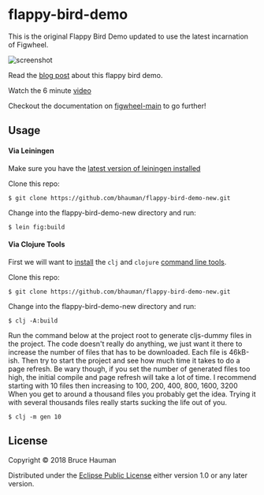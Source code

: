 # flappy-bird-demo

This is the original Flappy Bird Demo updated to use the latest
incarnation of Figwheel.

![screenshot](https://user-images.githubusercontent.com/2624/42334602-b4e0cc1a-804b-11e8-9d44-4b38ee4697f6.png)

Read the [blog post][flappy-bird-blog-post] about this flappy bird demo.

Watch the 6 minute [video][figwheel-demo-video]

Checkout the documentation on [figwheel-main][figwheel-main] to go further!

## Usage

#### Via Leiningen

Make sure you have the [latest version of leiningen installed][install-lein]

Clone this repo:

```shell
$ git clone https://github.com/bhauman/flappy-bird-demo-new.git
```

Change into the flappy-bird-demo-new directory and run:

```shell
$ lein fig:build
```

#### Via Clojure Tools

First we will want to [install][CLI tools] the `clj` and `clojure` [command line
tools][CLI tools].

Clone this repo:

```shell
$ git clone https://github.com/bhauman/flappy-bird-demo-new.git
```

Change into the flappy-bird-demo-new directory and run:

```shell
$ clj -A:build
```

Run the command below at the project root to generate cljs-dummy files in the project. 
The code doesn't really do anything, we just want it there to increase the number of files that has to be downloaded.
Each file is 46kB-ish. 
Then try to start the project and see how much time it takes to do a page refresh.
Be wary though, if you set the number of generated files too high,
the initial compile and page refresh will take a lot of time. 
I recommend starting with 10 files then increasing to 100, 200, 400, 800, 1600, 3200 
When you get to around a thousand files you probably get the idea.
Trying it with several thousands files really starts sucking the life out of you.

```shell
$ clj -m gen 10
```

## License

Copyright © 2018 Bruce Hauman

Distributed under the [Eclipse Public License](LICENSE) either version 1.0 or any
later version.

[figwheel-demo-video]: https://www.youtube.com/watch?v=KZjFVdU8VLI 
[flappy-bird-blog-post]: http://rigsomelight.com/2014/05/01/interactive-programming-flappy-bird-clojurescript.html
[figwheel-main]: https://github.com/bhauman/figwheel-main
[install-lein]: https://github.com/technomancy/leiningen#installation
[CLI Tools]: https://clojure.org/guides/getting_started#_installation_on_mac_via_code_brew_code
